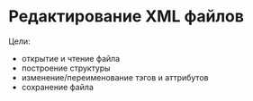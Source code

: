 # Редактирование XML файлов

Цели:

- открытие и чтение файла
- построение структуры
- изменение/переименование тэгов и аттрибутов
- сохранение файла